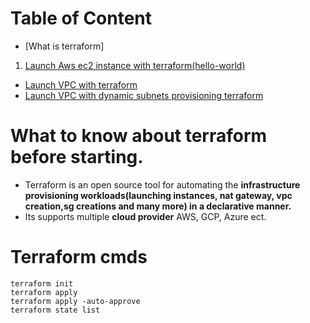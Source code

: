 Table of Content
=================
* [What is terraform]
1. [Launch Aws ec2 instance with terraform\(hello-world\)](aws/hello-ec2)
* [Launch VPC with terraform](aws/hello-vpc)
* [Launch VPC with dynamic subnets provisioning terraform](aws/dynamic-vpc)



# What to know about terraform before starting.
* Terraform is an open source tool for automating the **infrastructure provisioning workloads(launching instances, nat gateway, vpc creation,sg creations and many more) in a declarative manner.**
* Its supports multiple **cloud provider** AWS, GCP, Azure ect.

# Terraform cmds
```
terraform init
terraform apply
terraform apply -auto-approve
terraform state list

```
